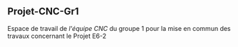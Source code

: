 **Projet-CNC-Gr1**
---
Espace de travail de *l'équipe CNC* du groupe 1 pour la mise en commun des travaux concernant le Projet E6-2
